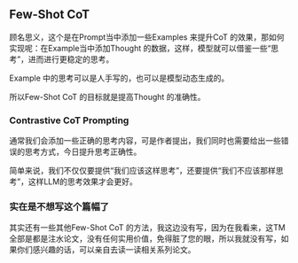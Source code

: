---
---


## Few-Shot CoT

顾名思义，这个是在Prompt当中添加一些Examples 来提升CoT 的效果，那如何实现呢：在Example当中添加Thought 的数据，这样，模型就可以借鉴一些“思考”，进而进行更稳定的思考。

Example 中的思考可以是人手写的，也可以是模型动态生成的。

所以Few-Shot CoT 的目标就是提高Thought 的准确性。

### Contrastive CoT Prompting

通常我们会添加一些正确的思考内容，可是作者提出，我们同时也需要给出一些错误的思考方式，今日提升思考正确性。

简单来说，我们不仅仅要提供“我们应该这样思考”，还要提供“我们不应该那样思考”，这样LLM的思考效果才会更好。

### 实在是不想写这个篇幅了

其实还有一些其他Few-Shot CoT 的方法，我这边没有写，因为在我看来，这TM全部是都是注水论文，没有任何实用价值，免得脏了您的眼，所以我就没有写，如果你们感兴趣的话，可以亲自去读一读相关系列论文。
